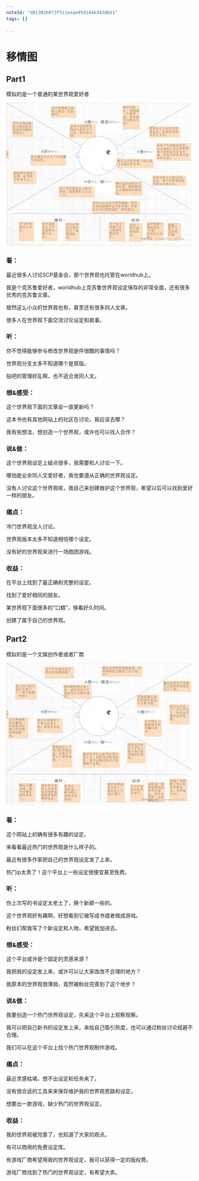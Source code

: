 ```yaml
---
noteId: "d01302b073f511eaae95d144b343db51"
tags: []

---
```


# 移情图

## Part1

模拟的是一个普通的某世界观爱好者

![image-20200401144624446](移情图_pic/image-20200401144624446.png)

### 看：

最近很多人讨论SCP基金会，那个世界观也托管在worldhub上。

我是个克苏鲁爱好者，worldhub上克苏鲁世界观设定保存的非常全面，还有很多优秀的克苏鲁文章。

居然这么小众的世界观也有，甚至还有很多同人文章。

很多人在世界观下面交流讨论设定和故事。

### 听：

你不觉得能够参与修改世界观是件很酷的事情吗？

世界观分支太多不知道哪个是原版。

贴吧的管理好乱啊，也不适合发同人文。

### 想&感受：

这个世界观下面的文章会一直更新吗？

这本书也有其他网站上的社区在讨论，我应该去哪？

我有些想法，想创造一个世界观，或许也可以找人合作？

### 说&做：

这个世界观设定上疑点很多，我需要和人讨论一下。

哪怕是业余同人文爱好者，我也要遵从正确的世界观设定。

没有人讨论这个世界观呢，我自己来创建维护这个世界观，希望以后可以找到爱好一样的朋友。

### 痛点：

冷门世界观没人讨论。

世界观版本太多不知道相信哪个设定。

没有好的世界观来进行一场跑团游戏。

### 收益：

在平台上找到了最正确和完整的设定。

找到了爱好相同的朋友。

某世界观下面很多的“口粮”，够看好久时间。

创建了属于自己的世界观。

## Part2

模拟的是一个文娱创作者或者厂商

![image-20200401144656724](移情图_pic/image-20200401144656724.png)

### 看：

这个网站上的确有很多有趣的设定。

来看看最近热门的世界观是什么样子的。

最近有很多作家把自己的世界观设定发了上来。

热门ip太贵了！这个平台上一些设定很便宜甚至免费。

### 听：

你上次写的书设定太老土了，换个新颖一些的。

这个世界观好有趣啊，好想看到它被写成书或者做成游戏。

粉丝们帮我写了个新设定和人物，希望我加进去。

### 想&感受：

这个平台或许是个固定的灵感来源？

我把我的设定发上来，或许可以让大家改改不合理的地方？

我原本的世界观很薄弱，竟然被粉丝完善到了这个地步？

### 说&做：

我要创造一个热门世界观设定，先来这个平台上观察观察。

我可以把自己新书的设定发上来，来给自己吸引热度，也可以通过粉丝讨论规避不合理。

我们可以在这个平台上找个热门世界观制作游戏。

### 痛点：

最近灵感枯竭，想不出设定和任务来了。

没有很合适的工具来来保存维护我的世界观思路和设定。

想要出一款游戏，缺少热门的世界观设定。

### 收益：

我的世界观被完善了，也知道了大家的观点。

有可以商用的免费设定库。

有游戏厂商希望用我的世界观设定，我可以获得一定的版权费。

游戏厂商找到了热门的世界观设定，有希望大卖。